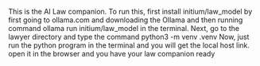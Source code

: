 This is the AI Law companion. 
    To run this, first install initium/law_model by first going to ollama.com and downloading the Ollama and then running command ollama run initium/law_model in the terminal.
    Next, go to the lawyer directory and type the command python3 -m venv .venv 
    Now, just run the python program in the terminal and you will get the local host link. open it in the browser and you have your law companion ready
